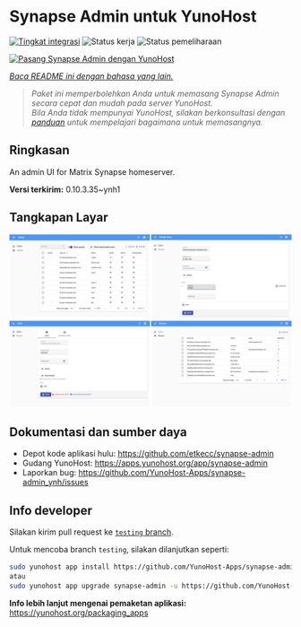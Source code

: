<!--
N.B.: README ini dibuat secara otomatis oleh <https://github.com/YunoHost/apps/tree/master/tools/readme_generator>
Ini TIDAK boleh diedit dengan tangan.
-->

# Synapse Admin untuk YunoHost

[![Tingkat integrasi](https://apps.yunohost.org/badge/integration/synapse-admin)](https://ci-apps.yunohost.org/ci/apps/synapse-admin/)
![Status kerja](https://apps.yunohost.org/badge/state/synapse-admin)
![Status pemeliharaan](https://apps.yunohost.org/badge/maintained/synapse-admin)

[![Pasang Synapse Admin dengan YunoHost](https://install-app.yunohost.org/install-with-yunohost.svg)](https://install-app.yunohost.org/?app=synapse-admin)

*[Baca README ini dengan bahasa yang lain.](./ALL_README.md)*

> *Paket ini memperbolehkan Anda untuk memasang Synapse Admin secara cepat dan mudah pada server YunoHost.*  
> *Bila Anda tidak mempunyai YunoHost, silakan berkonsultasi dengan [panduan](https://yunohost.org/install) untuk mempelajari bagaimana untuk memasangnya.*

## Ringkasan

An admin UI for Matrix Synapse homeserver. 


**Versi terkirim:** 0.10.3.35~ynh1

## Tangkapan Layar

![Tangkapan Layar pada Synapse Admin](./doc/screenshots/screenshots.jpg)

## Dokumentasi dan sumber daya

- Depot kode aplikasi hulu: <https://github.com/etkecc/synapse-admin>
- Gudang YunoHost: <https://apps.yunohost.org/app/synapse-admin>
- Laporkan bug: <https://github.com/YunoHost-Apps/synapse-admin_ynh/issues>

## Info developer

Silakan kirim pull request ke [`testing` branch](https://github.com/YunoHost-Apps/synapse-admin_ynh/tree/testing).

Untuk mencoba branch `testing`, silakan dilanjutkan seperti:

```bash
sudo yunohost app install https://github.com/YunoHost-Apps/synapse-admin_ynh/tree/testing --debug
atau
sudo yunohost app upgrade synapse-admin -u https://github.com/YunoHost-Apps/synapse-admin_ynh/tree/testing --debug
```

**Info lebih lanjut mengenai pemaketan aplikasi:** <https://yunohost.org/packaging_apps>
